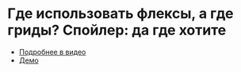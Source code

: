 # Где использовать флексы, а где гриды? Спойлер: да где хотите

- [Подробнее в видео](https://youtu.be/ST1EvRemB_U)
- [Демо](https://pepelsbey.github.io/playground/40/)
